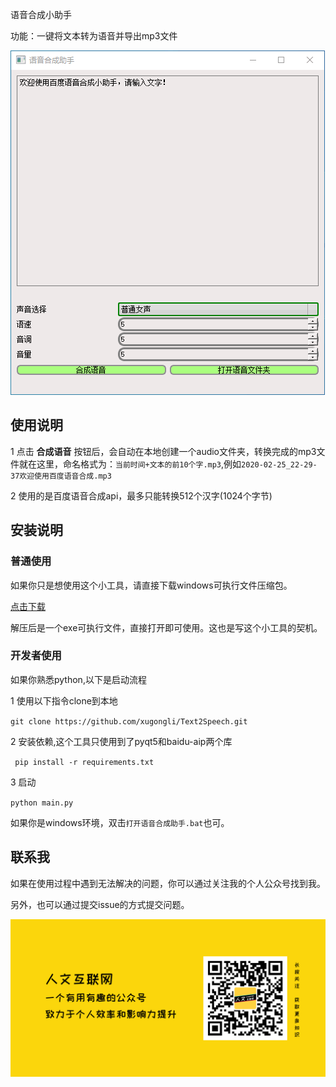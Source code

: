 
语音合成小助手

功能：一键将文本转为语音并导出mp3文件



![main](/screeshots/main.png)



## 使用说明

1 点击 **合成语音** 按钮后，会自动在本地创建一个audio文件夹，转换完成的mp3文件就在这里，命名格式为：`当前时间+文本的前10个字.mp3`,例如`2020-02-25_22-29-37欢迎使用百度语音合成.mp3`

2 使用的是百度语音合成api，最多只能转换512个汉字(1024个字节)

## 安装说明

### 普通使用

如果你只是想使用这个小工具，请直接下载windows可执行文件压缩包。

[点击下载](https://github.com/xugongli/Text2Speech/releases/download/1.0/zip_for_windows.7z)

解压后是一个exe可执行文件，直接打开即可使用。这也是写这个小工具的契机。

### 开发者使用

如果你熟悉python,以下是启动流程

1 使用以下指令clone到本地

`git clone https://github.com/xugongli/Text2Speech.git `

2 安装依赖,这个工具只使用到了pyqt5和baidu-aip两个库

` pip install -r requirements.txt`

3 启动

`python main.py`

如果你是windows环境，双击`打开语音合成助手.bat`也可。

## 联系我

如果在使用过程中遇到无法解决的问题，你可以通过关注我的个人公众号找到我。

另外，也可以通过提交issue的方式提交问题。

![rewnwen_wechat](./screeshots/rewnwen_wechat.png)

